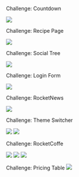 Challenge: Countdown

<img src="https://i.imgur.com/bO6VKYs.png">

Challenge: Recipe Page

<img src="https://i.imgur.com/qoSOlSC.png">

Challenge: Social Tree

<img src="https://i.imgur.com/yef7vFp.png">

Challenge: Login Form

<img src="https://imgur.com/4zqX8cN.png">

Challenge: RocketNews

<img src="https://i.imgur.com/ddJi2nK.png">

Challenge: Theme Switcher

<img src="https://i.imgur.com/quFl4yg.png">
<img src="https://i.imgur.com/RMFUylX.png">

Challenge: RocketCoffe

<img src="https://i.imgur.com/fjCANCl.png">
<img src="https://i.imgur.com/TfnsZOD.png"> <img src="https://i.imgur.com/df9y7yM.png">


Challenge: Pricing Table
<img src="https://i.imgur.com/Y614zNj.png">
